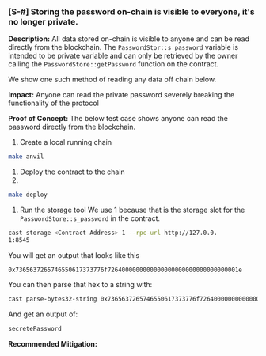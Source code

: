 ### [S-#] Storing the password on-chain is visible to everyone, it's no longer private.

**Description:** All data stored on-chain is visible to anyone and can be read directly from the blockchain. The `PasswordStor::s_password` variable is intended to be private variable and can only be retrieved by the owner calling the `PasswordStore::getPassword` function on the contract.

We show one such method of reading any data off chain below.

**Impact:** Anyone can read the private password severely breaking the functionality of the protocol

**Proof of Concept:** 
The below test case shows anyone can read the password directly from the blockchain.
1. Create a local running chain

```bash
make anvil
```

1. Deploy the contract to the chain
2. 
```bash
make deploy
```

1. Run the storage tool
We use 1 because that is the storage slot for the `PasswordStore::s_password` in the contract.

```bash
cast storage <Contract Address> 1 --rpc-url http://127.0.0.
1:8545
```

You will get an output that looks like this

```
0x7365637265746550617373776f7264000000000000000000000000000000001e
```

You can then parse that hex to a string with:

```bash
cast parse-bytes32-string 0x7365637265746550617373776f7264000000000000000000000000000000001e
```

And get an output of:

```bash
secretePassword
```

**Recommended Mitigation:** 